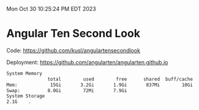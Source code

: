 Mon Oct 30 10:25:24 PM EDT 2023

# Angular Ten Second Look

Code: https://github.com/kusl/angulartensecondlook

Deployment: https://github.com/angularten/angularten.github.io

```bash
System Memory
               total        used        free      shared  buff/cache   available
Mem:            15Gi       3.2Gi       1.9Gi       837Mi        10Gi        10Gi
Swap:          8.0Gi        72Mi       7.9Gi
System Storage
2.1G	.
```
